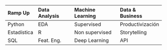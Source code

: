 |Ramp Up|Data Analysis|Machine Learning|Data & Business|
|:-|:-|:-|:-|
|Python|EDA|Supervised|Productivización|
|Estadística|R|Non supervised|Storytelling|
|SQL|Feat. Eng.|Deep Learning|API|